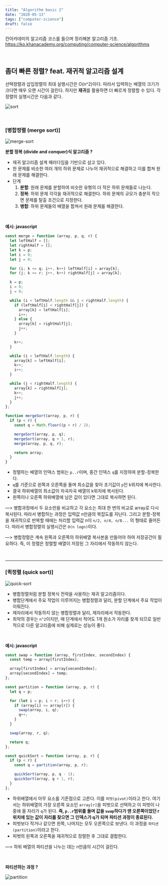 ```yaml
---
title: "Algorithm basic 2"
date: "2020-05-13"
tags: ["computer-science"]
draft: false
---
```


칸아카데미의 알고리즘 코스를 들으며 정리해본 알고리즘 기초.
https://ko.khanacademy.org/computing/computer-science/algorithms

<br />

## 좀더 빠른 정렬? feat. 재귀적 알고리즘 설계

선택정렬과 삽입정렬의 최대 실행시간은 O(n^2)이다. 따라서 입력하는 배열의 크기가 크다면 매우 오랜 시간이 걸린다. 하지만 **재귀**를 활용하면 더 빠르게 정렬할 수 있다. 각 정렬의 실행시간은 다음과 같다.

![sort](https://s3.us-west-2.amazonaws.com/secure.notion-static.com/4f935f3a-efa1-45ed-a236-6bf5beb60e18/_2020-05-13__11.52.41.png?X-Amz-Algorithm=AWS4-HMAC-SHA256&X-Amz-Credential=AKIAT73L2G45O3KS52Y5%2F20200520%2Fus-west-2%2Fs3%2Faws4_request&X-Amz-Date=20200520T060704Z&X-Amz-Expires=86400&X-Amz-Signature=350c553925a625998c083f5f5dc749612fadf2f424845460ab7eba41f6a60a24&X-Amz-SignedHeaders=host&response-content-disposition=filename%20%3D%22_2020-05-13__11.52.41.png%22)

<br />

### **[병합정렬 (merge sort)]**

![merge-sort](https://cdn.kastatic.org/ka-perseus-images/db9d172fc33b90e905c1213b8cce660c228bb99c.png)

**분할 정복 (divide and conquer)식 알고리즘 ?**

- 재귀 알고리즘 설계 패러다임을 기반으로 삼고 있다.
- 한 문제를 비슷한 여러 개의 하위 문제로 나누어 재귀적으로 해결하고 이를 합쳐 원래 문제를 해결한다.
- 단계
  1. **분할**: 원래 문제를 분할하여 비슷한 유형의 더 작은 하위 문제들로 나눈다.
  2. **정복**: 하위 문제 각각을 재귀적으로 해결한다. 하위 문제의 규모가 충분히 작으면 문제를 탈출 조건으로 지정한다.
  3. **병합**: 하위 문제들의 배열을 합쳐서 원래 문제를 해결한다.

<br />

**예시: javascript**

```js
const merge = function (array, p, q, r) {
  let leftHalf = [];
  let rightHalf = [];
  let k = p;
  let i = 0;
  let j = 0;

  for (i; k <= q; i++, k++) leftHalf[i] = array[k];
  for (j; k <= r; j++, k++) rightHalf[j] = array[k];

  k = p;
  i = 0;
  j = 0;

  while (i < leftHalf.length && j < rightHalf.length) {
    if (leftHalf[i] < rightHalf[j]) {
      array[k] = leftHalf[i];
      i++;
    } else {
      array[k] = rightHalf[j];
      j++;
    }

    k++;
  }

  while (i < leftHalf.length) {
    array[k] = leftHalf[i];
    k++;
    i++;
  }

  while (j < rightHalf.length) {
    array[k] = rightHalf[j];
    k++;
    j++;
  }
};

function mergeSort(array, p, r) {
  if (p < r) {
    const q = Math.floor((p + r) / 2);

    mergeSort(array, p, q);
    mergeSort(array, q + 1, r);
    merge(array, p, q, r);

    return array;
  }
}
```

- 정렬하는 배열의 인덱스 범위는 `p..r`이며, 중간 인덱스 `q`를 지정하여 분할-정복한다.
- `q`를 기준으로 왼쪽과 오른쪽을 돌며 최소값을 찾아 초기값이 `p`인 k위치에 복사한다.
- 결국 하위배열의 최소값이 차곡차곡 배열의 k위치에 복사된다.
- 왼쪽이나 오른쪽 하위배열에 남은 값이 있다면 그대로 복사하면 된다.

—> 병합과정에서 두 요소만을 비교하고 각 요소는 최대 한 번의 비교로 array로 다시 복사된다. 따라서 병합하는 과정은 입력값 n만큼의 복잡도를 지닌다. 그리고 분할-정복을 재귀적으로 반복할 때에는 처리할 입력값 n이 `n/2, n/4, n/8...` 의 형태로 줄어든다. 따라서 병합정렬의 실행시간은 `O(n logn)`이다.

—> 병합정렬은 계속 왼쪽과 오른쪽의 하위배열 복사본을 만들어야 하여 저장공간이 필요하다. 즉, 이 정렬은 정렬할 배열이 저장된 그 자리에서 작동하지 않는다.

<br /><hr />

### [퀵정렬 (quick sort)]

![quick-sort](https://cdn.kastatic.org/ka-perseus-images/9876d4dc59e01a4742860ae1831c20f654ed7959.png)

- 병합정렬처럼 분할 정복식 전략을 사용하는 재귀 알고리즘이다.
- 병합단계에서 주요 작업이 이루어지는 병합정렬과 달리, 분할 단계에서 주요 작업이 이뤄진다.
- 제자리에서 작동하지 않는 병합정렬과 달리, 제자리에서 작동한다.
- 최악의 경우는 `n^2`이지만, 매 단계에서 적어도 1개 원소가 자리를 찾게 되므로 일반적으로 다른 알고리즘에 비해 실제로는 성능이 좋다.

<br />

**예시: javascript**

```js
const swap = function (array, firstIndex, secondIndex) {
  const temp = array[firstIndex];

  array[firstIndex] = array[secondIndex];
  array[secondIndex] = temp;
};

const partition = function (array, p, r) {
  let q = p;

  for (let i = p; i < r; i++) {
    if (array[i] <= array[r]) {
      swap(array, i, q);
      q++;
    }
  }

  swap(array, r, q);

  return q;
};

const quickSort = function (array, p, r) {
  if (p < r) {
    const q = partition(array, p, r);

    quickSort(array, p, q - 1);
    quickSort(array, q + 1, r);
  }
};
```

- 하위배열에서 아무 요소를 기준점으로 고른다. 이를 `피벗(pivot)`이라고 한다. 여기서는 하위배열의 가장 오른쪽 요소인 `array[r]`을 피벗으로 선택하고 이 피벗이 나중에 올 자리가 `q`가 된다. **즉, `p..r`범위를 돌며 값을 `swap`하다가 맨 오른쪽이었던 r위치에 있는 값이 자리를 찾으면 그 인덱스가 q가 되며 파티션 과정이 종료된다.**
- 피벗보다 작거나 같으면 왼쪽, 나머지는 모두 오른쪽으로 보낸다. 이 과정을 `파티션(partition)`이라고 한다.
- 피벗의 왼쪽과 오른쪽을 재귀적으로 정렬한 후 그대로 결합한다.

—> 하위 배열의 파티션을 나누는 데는 n만큼의 시간이 걸린다.

<br />

**파티션하는 과정 ?**

![partition](https://cdn.kastatic.org/ka-perseus-images/53692155715c9f26ec927cb2d40e70ce6c460e86.png)
